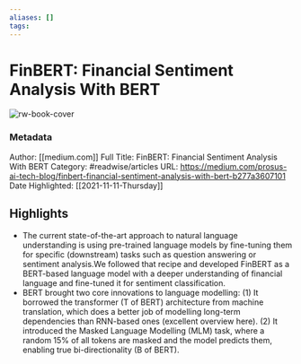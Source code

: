 ```yaml
---
aliases: []
tags:
---
```

# FinBERT: Financial Sentiment Analysis With BERT

![rw-book-cover](https://readwise-assets.s3.amazonaws.com/static/images/article3.5c705a01b476.png)
### Metadata
Author: [[medium.com]]
Full Title: FinBERT: Financial Sentiment Analysis With BERT
Category: #readwise/articles
URL: https://medium.com/prosus-ai-tech-blog/finbert-financial-sentiment-analysis-with-bert-b277a3607101
Date Highlighted: [[2021-11-11-Thursday]]

## Highlights
- The current state-of-the-art approach to natural language understanding is using pre-trained language models by fine-tuning them for specific (downstream) tasks such as question answering or sentiment analysis.We followed that recipe and developed FinBERT as a BERT-based language model with a deeper understanding of financial language and fine-tuned it for sentiment classification.
- BERT brought two core innovations to language modelling: (1) It borrowed the transformer (T of BERT) architecture from machine translation, which does a better job of modelling long-term dependencies than RNN-based ones (excellent overview here). (2) It introduced the Masked Language Modelling (MLM) task, where a random 15% of all tokens are masked and the model predicts them, enabling true bi-directionality (B of BERT).
